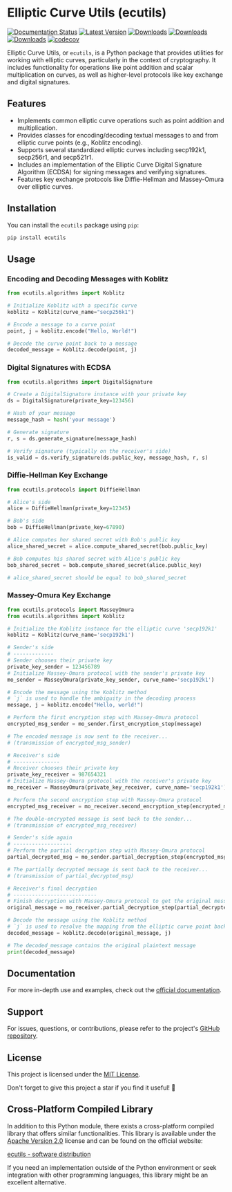 # Elliptic Curve Utils (ecutils)
[![Documentation Status](https://readthedocs.org/projects/ecutils/badge/?version=latest)](https://ecutils.readthedocs.io/en/stable/?badge=latest)
[![Latest Version](https://img.shields.io/pypi/v/ecutils.svg?style=flat)](https://pypi.python.org/pypi/ecutils/)
[![Downloads](https://static.pepy.tech/badge/ecutils)](https://pepy.tech/project/ecutils)
[![Downloads](https://static.pepy.tech/badge/ecutils/month)](https://pepy.tech/project/ecutils)
[![Downloads](https://static.pepy.tech/badge/ecutils/week)](https://pepy.tech/project/ecutils)
[![codecov](https://codecov.io/gh/isakruas/ecutils/branch/master/graph/badge.svg)](https://codecov.io/gh/isakruas/ecutils)

Elliptic Curve Utils, or `ecutils`, is a Python package that provides utilities for working with elliptic curves, particularly in the context of cryptography. It includes functionality for operations like point addition and scalar multiplication on curves, as well as higher-level protocols like key exchange and digital signatures.

## Features

- Implements common elliptic curve operations such as point addition and multiplication.
- Provides classes for encoding/decoding textual messages to and from elliptic curve points (e.g., Koblitz encoding).
- Supports several standardized elliptic curves including secp192k1, secp256r1, and secp521r1.
- Includes an implementation of the Elliptic Curve Digital Signature Algorithm (ECDSA) for signing messages and verifying signatures.
- Features key exchange protocols like Diffie-Hellman and Massey-Omura over elliptic curves.

## Installation

You can install the `ecutils` package using `pip`:

```bash
pip install ecutils
```

## Usage

### Encoding and Decoding Messages with Koblitz

```python
from ecutils.algorithms import Koblitz

# Initialize Koblitz with a specific curve
koblitz = Koblitz(curve_name="secp256k1")

# Encode a message to a curve point
point, j = koblitz.encode("Hello, World!")

# Decode the curve point back to a message
decoded_message = Koblitz.decode(point, j)
```

### Digital Signatures with ECDSA

```python
from ecutils.algorithms import DigitalSignature

# Create a DigitalSignature instance with your private key
ds = DigitalSignature(private_key=123456)

# Hash of your message
message_hash = hash('your message')

# Generate signature
r, s = ds.generate_signature(message_hash)

# Verify signature (typically on the receiver's side)
is_valid = ds.verify_signature(ds.public_key, message_hash, r, s)
```

### Diffie-Hellman Key Exchange

```python
from ecutils.protocols import DiffieHellman

# Alice's side
alice = DiffieHellman(private_key=12345)

# Bob's side
bob = DiffieHellman(private_key=67890)

# Alice computes her shared secret with Bob's public key
alice_shared_secret = alice.compute_shared_secret(bob.public_key)

# Bob computes his shared secret with Alice's public key
bob_shared_secret = bob.compute_shared_secret(alice.public_key)

# alice_shared_secret should be equal to bob_shared_secret
```

### Massey-Omura Key Exchange

```python
from ecutils.protocols import MasseyOmura
from ecutils.algorithms import Koblitz

# Initialize the Koblitz instance for the elliptic curve 'secp192k1'
koblitz = Koblitz(curve_name='secp192k1')

# Sender's side
# -------------
# Sender chooses their private key
private_key_sender = 123456789
# Initialize Massey-Omura protocol with the sender's private key
mo_sender = MasseyOmura(private_key_sender, curve_name='secp192k1')

# Encode the message using the Koblitz method
# `j` is used to handle the ambiguity in the decoding process
message, j = koblitz.encode("Hello, world!")

# Perform the first encryption step with Massey-Omura protocol
encrypted_msg_sender = mo_sender.first_encryption_step(message)

# The encoded message is now sent to the receiver...
# (transmission of encrypted_msg_sender)

# Receiver's side
# ---------------
# Receiver chooses their private key
private_key_receiver = 987654321
# Initialize Massey-Omura protocol with the receiver's private key
mo_receiver = MasseyOmura(private_key_receiver, curve_name='secp192k1')

# Perform the second encryption step with Massey-Omura protocol
encrypted_msg_receiver = mo_receiver.second_encryption_step(encrypted_msg_sender)

# The double-encrypted message is sent back to the sender...
# (transmission of encrypted_msg_receiver)

# Sender's side again
# -------------------
# Perform the partial decryption step with Massey-Omura protocol
partial_decrypted_msg = mo_sender.partial_decryption_step(encrypted_msg_receiver)

# The partially decrypted message is sent back to the receiver...
# (transmission of partial_decrypted_msg)

# Receiver's final decryption
# ---------------------------
# Finish decryption with Massey-Omura protocol to get the original message
original_message = mo_receiver.partial_decryption_step(partial_decrypted_msg)

# Decode the message using the Koblitz method
# `j` is used to resolve the mapping from the elliptic curve point back to the message
decoded_message = koblitz.decode(original_message, j)

# The decoded_message contains the original plaintext message
print(decoded_message)
```


## Documentation

For more in-depth use and examples, check out the [official documentation](https://ecutils.readthedocs.io/en/stable/).

## Support

For issues, questions, or contributions, please refer to the project's [GitHub repository](https://github.com/isakruas/ecutils).

## License

This project is licensed under the [MIT License](https://opensource.org/licenses/MIT).

Don't forget to give this project a star if you find it useful! 🌟

## Cross-Platform Compiled Library

In addition to this Python module, there exists a cross-platform compiled library that offers similar functionalities. This library is available under the [Apache Version 2.0](https://www.apache.org/licenses/LICENSE-2.0) license and can be found on the official website:

[ecutils - software distribution](https://d3llw48k0uhrwl.cloudfront.net/)

If you need an implementation outside of the Python environment or seek integration with other programming languages, this library might be an excellent alternative.

